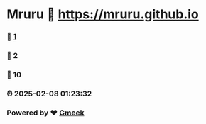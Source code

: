 # Mruru :link: https://mruru.github.io 
### :page_facing_up: [1](https://mruru.github.io/tag.html) 
### :speech_balloon: 2 
### :hibiscus: 10 
### :alarm_clock: 2025-02-08 01:23:32 
### Powered by :heart: [Gmeek](https://github.com/Meekdai/Gmeek)
